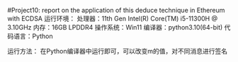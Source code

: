 #Project10: report on the application of this deduce technique in Ethereum with ECDSA
运行环境：
处理器：11th Gen Intel(R) Core(TM) i5-11300H @ 3.10GHz
内存：16GB LPDDR4
操作系统：Win11
编译器：python3.10(64-bit)
代码语言：Python

运行方法：
在Python编译器中运行即可，可以改变m的值，对不同消息进行签名
